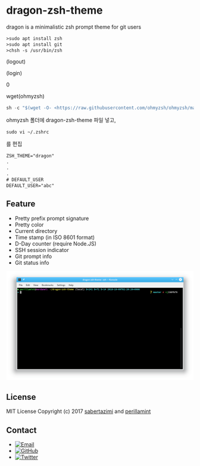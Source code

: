 # dragon-zsh-theme

dragon is a minimalistic zsh prompt theme for git users

```
>sudo apt install zsh
>sudo apt install git
>chsh -s /usr/bin/zsh
```
(logout)

(login)

0

wget(ohmyzsh)

```Javascript
sh -c "$(wget -O- <https://raw.githubusercontent.com/ohmyzsh/ohmyzsh/master/tools/install.sh>)"
```

ohmyzsh 폴더에 dragon-zsh-theme 파일 넣고,
```
sudo vi ~/.zshrc
```
를 편집
```
ZSH_THEME="dragon"
.
.
.
# DEFAULT_USER
DEFAULT_USER="abc"
```



## Feature

*   Pretty prefix prompt signature
*   Pretty color
*   Current directory
*   Time stamp (in ISO 8601 format)
*   D-Day counter (require Node.JS)
*   SSH session indicator
*   Git prompt info
*   Git status info

![screenshot](dragon-zsh-theme.png)

## License

MIT License Copyright (c) 2017 [sabertazimi](https://github.com/sabertazimi) and [perillamint](https://github.com/perillamint)

## Contact

-   [![Email](https://img.shields.io/badge/mailto-sabertazimi-brightgreen.svg?style=flat-square)](mailto:sabertazimi@gmail.com)
-   [![GitHub](https://img.shields.io/badge/contact-github-000000.svg?style=flat-square)](https://github.com/sabertazimi)
-   [![Twitter](https://img.shields.io/badge/contact-twitter-blue.svg?style=flat-square)](https://twitter.com/sabertazimi)

